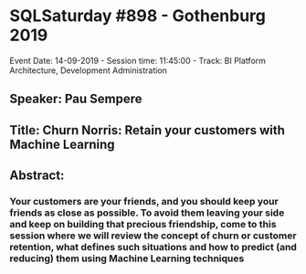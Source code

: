 # SQLSaturday #898 - Gothenburg 2019
Event Date: 14-09-2019 - Session time: 11:45:00 - Track: BI Platform Architecture, Development  Administration
## Speaker: Pau Sempere
## Title: Churn Norris: Retain your customers with Machine Learning
## Abstract:
### Your customers are your friends, and you should keep your friends as close as possible. To avoid them leaving your side and keep on building that precious friendship, come to this session where we will review the concept of churn or customer retention, what defines such situations and how to predict (and reducing) them using Machine Learning techniques
